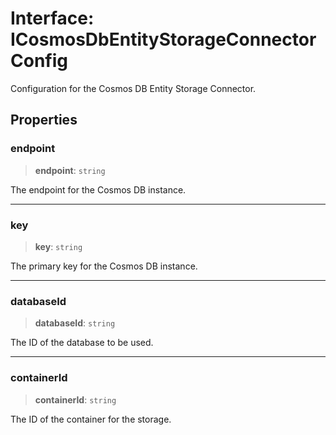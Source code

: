 # Interface: ICosmosDbEntityStorageConnectorConfig

Configuration for the Cosmos DB Entity Storage Connector.

## Properties

### endpoint

> **endpoint**: `string`

The endpoint for the Cosmos DB instance.

***

### key

> **key**: `string`

The primary key for the Cosmos DB instance.

***

### databaseId

> **databaseId**: `string`

The ID of the database to be used.

***

### containerId

> **containerId**: `string`

The ID of the container for the storage.
